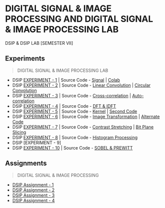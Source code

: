 # DIGITAL SIGNAL & IMAGE PROCESSING AND DIGITAL SIGNAL & IMAGE PROCESSING LAB
 DSIP & DSIP LAB [SEMESTER VII]

## Experiments

  >DIGITAL SIGNAL & IMAGE PROCESSING LAB

  - DSIP [EXPERIMENT - 1](https://github.com/Amey-Thakur/DIGITAL-SIGNAL-AND-IMAGE-PROCESSING-AND-DIGITAL-SIGNAL-AND-IMAGE-PROCESSING-LAB/blob/main/Experiments/DSIP%20Experiment%20-%201/AMEY_B-50_DSIP_EXPERIMENT-1.pdf) | Source Code - [Signal](https://github.com/Amey-Thakur/DIGITAL-SIGNAL-AND-IMAGE-PROCESSING-AND-DIGITAL-SIGNAL-AND-IMAGE-PROCESSING-LAB/blob/main/Experiments/DSIP%20Experiment%20-%201/AMEY_B_50_DSIP_SIGNAL_EXPERIMENT_1.m) | [Colab](https://github.com/Amey-Thakur/DIGITAL-SIGNAL-AND-IMAGE-PROCESSING-AND-DIGITAL-SIGNAL-AND-IMAGE-PROCESSING-LAB/blob/main/Experiments/DSIP%20Experiment%20-%201/AMEY_B_50_DSIP_EXPERIMENT_1.ipynb)
  - DSIP [EXPERIMENT - 2](https://github.com/Amey-Thakur/DIGITAL-SIGNAL-AND-IMAGE-PROCESSING-AND-DIGITAL-SIGNAL-AND-IMAGE-PROCESSING-LAB/blob/main/Experiments/DSIP%20Experiment%20-%202/AMEY_B-50_DSIP_EXPERIMENT-2.pdf) | Source Code - [Linear Convolution](https://github.com/Amey-Thakur/DIGITAL-SIGNAL-AND-IMAGE-PROCESSING-AND-DIGITAL-SIGNAL-AND-IMAGE-PROCESSING-LAB/blob/main/Experiments/DSIP%20Experiment%20-%202/AMEY_B_50_DSIP_LINEAR_EXPERIMENT_2.m) | [Circular Convolution](https://github.com/Amey-Thakur/DIGITAL-SIGNAL-AND-IMAGE-PROCESSING-AND-DIGITAL-SIGNAL-AND-IMAGE-PROCESSING-LAB/blob/main/Experiments/DSIP%20Experiment%20-%202/AMEY_B_50_DSIP_CIRCULAR_EXPERIMENT_2.m)
- DSIP [EXPERIMENT - 3](https://github.com/Amey-Thakur/DIGITAL-SIGNAL-AND-IMAGE-PROCESSING-AND-DIGITAL-SIGNAL-AND-IMAGE-PROCESSING-LAB/blob/main/Experiments/DSIP%20Experiment%20-%203/AMEY_B-50_DSIP_EXPERIMENT-3.pdf) | Source Code - [Cross-correlation](https://github.com/Amey-Thakur/DIGITAL-SIGNAL-AND-IMAGE-PROCESSING-AND-DIGITAL-SIGNAL-AND-IMAGE-PROCESSING-LAB/blob/main/Experiments/DSIP%20Experiment%20-%203/AMEY_B_50_DSIP_CROSS_EXPERIMENT_3.m) | [Auto-correlation](https://github.com/Amey-Thakur/DIGITAL-SIGNAL-AND-IMAGE-PROCESSING-AND-DIGITAL-SIGNAL-AND-IMAGE-PROCESSING-LAB/blob/main/Experiments/DSIP%20Experiment%20-%203/AMEY_B_50_DSIP_AUTO_EXPERIMENT_3.m)
- DSIP [EXPERIMENT - 4](https://github.com/Amey-Thakur/DIGITAL-SIGNAL-AND-IMAGE-PROCESSING-AND-DIGITAL-SIGNAL-AND-IMAGE-PROCESSING-LAB/blob/main/Experiments/DSIP%20Experiment%20-%204/AMEY_B-50_DSIP_EXPERIMENT-4.pdf) | Source Code - [DFT & IDFT](https://github.com/Amey-Thakur/DIGITAL-SIGNAL-AND-IMAGE-PROCESSING-AND-DIGITAL-SIGNAL-AND-IMAGE-PROCESSING-LAB/blob/main/Experiments/DSIP%20Experiment%20-%204/AMEY_B_50_DSIP_DFT_IDFT_EXPERIMENT_4.m)
- DSIP [EXPERIMENT - 5](https://github.com/Amey-Thakur/DIGITAL-SIGNAL-AND-IMAGE-PROCESSING-AND-DIGITAL-SIGNAL-AND-IMAGE-PROCESSING-LAB/blob/main/Experiments/DSIP%20Experiment%20-%205/AMEY_B-50_DSIP_EXPERIMENT-5.pdf) | Source Code - [Kernel](https://github.com/Amey-Thakur/DIGITAL-SIGNAL-AND-IMAGE-PROCESSING-AND-DIGITAL-SIGNAL-AND-IMAGE-PROCESSING-LAB/blob/main/Experiments/DSIP%20Experiment%20-%205/AMEY_B_50_DSIP_KERNEL_EXPERIMENT_5.m) | [Second Code](https://github.com/Amey-Thakur/DIGITAL-SIGNAL-AND-IMAGE-PROCESSING-AND-DIGITAL-SIGNAL-AND-IMAGE-PROCESSING-LAB/blob/main/Experiments/DSIP%20Experiment%20-%205/AMEY_B_50_DSIP_EXPERIMENT_5.m)
- DSIP [EXPERIMENT - 6](https://github.com/Amey-Thakur/DIGITAL-SIGNAL-AND-IMAGE-PROCESSING-AND-DIGITAL-SIGNAL-AND-IMAGE-PROCESSING-LAB/blob/main/Experiments/DSIP%20Experiment%20-%206/AMEY_B-50_DSIP_EXPERIMENT-6.pdf) | Source Code - [Image Transformation](https://github.com/Amey-Thakur/DIGITAL-SIGNAL-AND-IMAGE-PROCESSING-AND-DIGITAL-SIGNAL-AND-IMAGE-PROCESSING-LAB/blob/main/Experiments/DSIP%20Experiment%20-%206/AMEY_B_50_DSIP_IMAGE_EXPERIMENT_6.m) | [Alternate Code](https://github.com/Amey-Thakur/DIGITAL-SIGNAL-AND-IMAGE-PROCESSING-AND-DIGITAL-SIGNAL-AND-IMAGE-PROCESSING-LAB/blob/main/Experiments/DSIP%20Experiment%20-%206/AMEY_B_50_DSIP_EXPERIMENT_6.m)
- DSIP [EXPERIMENT - 7](https://github.com/Amey-Thakur/DIGITAL-SIGNAL-AND-IMAGE-PROCESSING-AND-DIGITAL-SIGNAL-AND-IMAGE-PROCESSING-LAB/blob/main/Experiments/DSIP%20Experiment%20-%207/AMEY_B-50_DSIP_EXPERIMENT-7.pdf) | Source Code - [Contrast Stretching](https://github.com/Amey-Thakur/DIGITAL-SIGNAL-AND-IMAGE-PROCESSING-AND-DIGITAL-SIGNAL-AND-IMAGE-PROCESSING-LAB/blob/main/Experiments/DSIP%20Experiment%20-%207/AMEY_B_50_DSIP_CONTRAST_STRETCHING_EXPERIMENT_7.m) | [Bit Plane Slicing](https://github.com/Amey-Thakur/DIGITAL-SIGNAL-AND-IMAGE-PROCESSING-AND-DIGITAL-SIGNAL-AND-IMAGE-PROCESSING-LAB/blob/main/Experiments/DSIP%20Experiment%20-%207/AMEY_B_50_DSIP_BIT_PLANE_SLICING_EXPERIMENT_7.m)
- DSIP [EXPERIMENT - 8](https://github.com/Amey-Thakur/DIGITAL-SIGNAL-AND-IMAGE-PROCESSING-AND-DIGITAL-SIGNAL-AND-IMAGE-PROCESSING-LAB/blob/main/Experiments/DSIP%20Experiment%20-%208/AMEY_B-50_DSIP_EXPERIMENT-8.pdf) | Source Code - [Histogram Processing](https://github.com/Amey-Thakur/DIGITAL-SIGNAL-AND-IMAGE-PROCESSING-AND-DIGITAL-SIGNAL-AND-IMAGE-PROCESSING-LAB/blob/main/Experiments/DSIP%20Experiment%20-%208/AMEY_B_50_DSIP_HISTOGRAM_EXPERIMENT_8.m)
- DSIP [EXPERIMENT - 9]
- DSIP [EXPERIMENT - 10](https://github.com/Amey-Thakur/DIGITAL-SIGNAL-AND-IMAGE-PROCESSING-AND-DIGITAL-SIGNAL-AND-IMAGE-PROCESSING-LAB/blob/main/Experiments/DSIP%20Experiment%20-%2010/AMEY_B-50_DSIP_EXPERIMENT-10.pdf) | Source Code - [SOBEL & PREWITT](https://github.com/Amey-Thakur/DIGITAL-SIGNAL-AND-IMAGE-PROCESSING-AND-DIGITAL-SIGNAL-AND-IMAGE-PROCESSING-LAB/blob/main/Experiments/DSIP%20Experiment%20-%2010/AMEY_B_50_DSIP_SOBEL_PREWITT_EXPERIMENT_10.m)

## Assignments

  >DIGITAL SIGNAL & IMAGE PROCESSING

  - [DSIP Assignment - 1](https://github.com/Amey-Thakur/DIGITAL-SIGNAL-AND-IMAGE-PROCESSING-AND-DIGITAL-SIGNAL-AND-IMAGE-PROCESSING-LAB/blob/main/Assignments/AMEY_B-50_DSIP_ASSIGNMENT-1.pdf)
  - [DSIP Assignment - 2](https://github.com/Amey-Thakur/DIGITAL-SIGNAL-AND-IMAGE-PROCESSING-AND-DIGITAL-SIGNAL-AND-IMAGE-PROCESSING-LAB/blob/main/Assignments/AMEY_B-50_DSIP_ASSIGNMENT-2.pdf)
  - [DSIP Assignment - 3](https://github.com/Amey-Thakur/DIGITAL-SIGNAL-AND-IMAGE-PROCESSING-AND-DIGITAL-SIGNAL-AND-IMAGE-PROCESSING-LAB/blob/main/Assignments/AMEY_B-50_DSIP_ASSIGNMENT-3.pdf)
  - [DSIP Assignment - 4](https://github.com/Amey-Thakur/DIGITAL-SIGNAL-AND-IMAGE-PROCESSING-AND-DIGITAL-SIGNAL-AND-IMAGE-PROCESSING-LAB/blob/main/Assignments/AMEY_B-50_DSIP_ASSIGNMENT-4.pdf)
